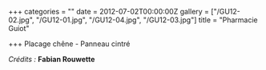 +++
categories = ""
date = 2012-07-02T00:00:00Z
gallery = ["/GU12-02.jpg", "/GU12-01.jpg", "/GU12-04.jpg", "/GU12-03.jpg"]
title = "Pharmacie Guiot"

+++
Placage chêne - Panneau cintré

_Crédits :_ **Fabian Rouwette**